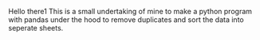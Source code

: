 Hello there1
This is a small undertaking of mine to make a python program with pandas under the hood to remove duplicates 
and sort the data into seperate sheets.

